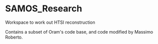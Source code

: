 # SAMOS_Research  
Workspace to work out HTSI reconstruction

Contains a subset of Oram's code base, and code modified by Massimo Roberto.
